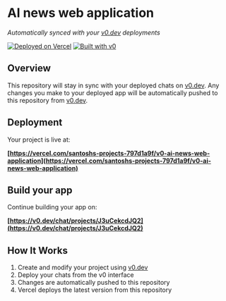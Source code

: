 # AI news web application

*Automatically synced with your [v0.dev](https://v0.dev) deployments*

[![Deployed on Vercel](https://img.shields.io/badge/Deployed%20on-Vercel-black?style=for-the-badge&logo=vercel)](https://vercel.com/santoshs-projects-797d1a9f/v0-ai-news-web-application)
[![Built with v0](https://img.shields.io/badge/Built%20with-v0.dev-black?style=for-the-badge)](https://v0.dev/chat/projects/J3uCekcdJQ2)

## Overview

This repository will stay in sync with your deployed chats on [v0.dev](https://v0.dev).
Any changes you make to your deployed app will be automatically pushed to this repository from [v0.dev](https://v0.dev).

## Deployment

Your project is live at:

**[https://vercel.com/santoshs-projects-797d1a9f/v0-ai-news-web-application](https://vercel.com/santoshs-projects-797d1a9f/v0-ai-news-web-application)**

## Build your app

Continue building your app on:

**[https://v0.dev/chat/projects/J3uCekcdJQ2](https://v0.dev/chat/projects/J3uCekcdJQ2)**

## How It Works

1. Create and modify your project using [v0.dev](https://v0.dev)
2. Deploy your chats from the v0 interface
3. Changes are automatically pushed to this repository
4. Vercel deploys the latest version from this repository